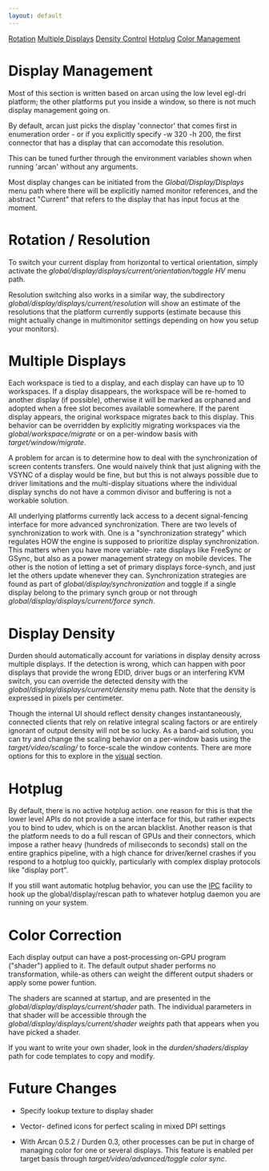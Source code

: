 ```yaml
---
layout: default
---
```

[Rotation](#rotation) [Multiple Displays](#multidisp) [Density Control](#density)
[Hotplug](#hotplug) [Color Management](#color)

# Display Management
Most of this section is written based on arcan using the low level egl-dri
platform; the other platforms put you inside a window, so there is not much
display management going on.

By default, arcan just picks the display 'connector' that comes first in
enumeration order - or if you explicitly specify -w 320 -h 200, the first
connector that has a display that can accomodate this resolution.

This can be tuned further through the environment variables shown when
running 'arcan' without any arguments.

Most display changes can be initiated from the <i>Global/Display/Displays</i>
menu path where there will be explicitly named monitor references, and the
abstract "Current" that refers to the display that has input focus at the
moment.

# Rotation / Resolution <a name="rotation"/>
To switch your current display from horizontal to vertical orientation,
simply activate the <i>global/display/displays/current/orientation/toggle HV</i>
menu path.

Resolution switching also works in a similar way, the subdirectory
<i>global/display/displays/current/resolution</i> will show an estimate of
the resolutions that the platform currently supports (estimate because this
might actually change in multimonitor settings depending on how you setup
your monitors).

# Multiple Displays <a name="multidisp"/>
Each workspace is tied to a display, and each display can have up to 10
workspaces. If a display disappears, the workspace will be re-homed to another
display (if possible), otherwise it will be marked as orphaned and adopted when
a free slot becomes available somewhere. If the parent display appears, the
original workspace migrates back to this display. This behavior can be
overridden by explicitly migrating workspaces via the
<i>global/workspace/migrate</i> or on a per-window basis with
<i>target/window/migrate</i>.

A problem for arcan is to determine how to deal with the synchronization of
screen contents transfers. One would naively think that just aligning with the
VSYNC of a display would be fine, but but this is not always possible due to
driver limitations and the multi-display situations where the individual
display synchs do not have a common divisor and buffering is not a workable
solution.

All underlying platforms currently lack access to a decent signal-fencing
interface for more advanced synchronization. There are two levels of
synchronization to work with. One is a "synchronization strategy" which
regulates HOW the engine is supposed to prioritize display synchronization.
This matters when you have more variable- rate displays like FreeSync or GSync,
but also as a power management strategy on mobile devices. The other is the
notion of letting a set of primary displays force-synch, and just let the
others update whenever they can. Synchronization strategies are found as part
of <i>global/display/synchronization</i> and toggle if a single display belong
to the primary synch group or not through
<i>global/display/displays/current/force synch</i>.

# Display Density <a name="density"/>
Durden should automatically account for variations in display density across
multiple displays. If the detection is wrong, which can happen with poor
displays that provide the wrong EDID, driver bugs or an interfering KVM switch,
you can override the detected density with the
<i>global/display/displays/current/density</i> menu path. Note that the density
is expressed in pixels per centimeter.

Though the internal UI should reflect density changes instantaneously,
connected clients that rely on relative integral scaling factors or are entirely
ignorant of output density will not be so lucky. As a band-aid solution, you
can try and change the scaling behavior on a per-window basis using the
<i>target/video/scaling/</i> to force-scale the window contents. There are more
options for this to explore in the [visual](visual) section.

# Hotplug <a name="hotplug"/>
By default, there is no active hotplug action. one reason for this is that the
lower level APIs do not provide a sane interface for this, but rather expects
you to bind to udev, which is on the arcan blacklist. Another reason
is that the platform needs to do a full rescan of GPUs and their connectors,
which impose a rather heavy (hundreds of miliseconds to seconds) stall on the
entire graphics pipeline, with a high chance for driver/kernel crashes if you
respond to a hotplug too quickly, particularly with complex display protocols
like "display port".

If you still want automatic hotplug behavior, you can use the [IPC](ipc)
facility to hook up the global/display/rescan path to whatever hotplug daemon
you are running on your system.

# Color Correction <a name="color"/>
Each display output can have a post-processing on-GPU program ("shader")
applied to it. The default output shader performs no transformation,
while-as others can weight the different output shaders or apply some
power funtion.

The shaders are scanned at startup, and are presented in the
<i>global/display/displays/current/shader</i> path. The individual parameters
in that shader will be accessible through the
<i>global/display/displays/current/shader weights</i> path that appears when
you have picked a shader.

If you want to write your own shader, look in the <i>durden/shaders/display</i>
path for code templates to copy and modify.

# Future Changes
 - Specify lookup texture to display shader

 - Vector- defined icons for perfect scaling in mixed DPI settings

 - With Arcan 0.5.2 / Durden 0.3, other processes can be put in charge of
   managing color for one or several displays. This feature is enabled per
   target basis through <i>target/video/advanced/toggle color sync</i>.
